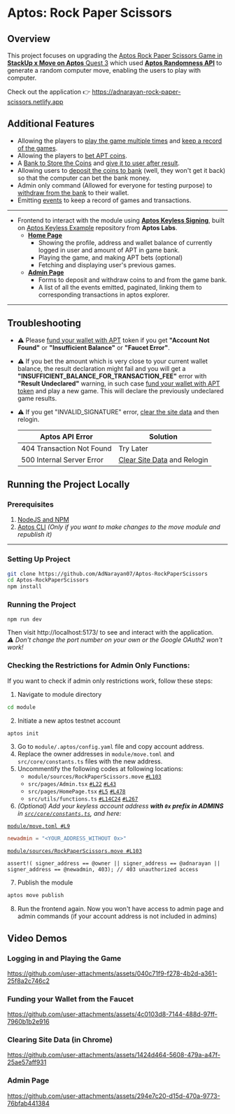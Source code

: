 # Aptos: Rock Paper Scissors
## Overview
This project focuses on upgrading the
[Aptos Rock Paper Scissors Game in **StackUp x Move on Aptos** Quest 3](https://earn.stackup.dev/campaigns/move-on-aptos-iii/quests/quest-3-rock-paper-scissors-game-with-aptos-roll-ec84)
which used [**Aptos Randomness API**](https://aptos.dev/en/build/smart-contracts/randomness) to generate a random computer move, enabling the users to play with computer.

Check out the application 👉 https://adnarayan-rock-paper-scissors.netlify.app

## Additional Features
- Allowing the players to [play the game multiple times](https://github.com/AdNarayan07/Aptos-RockPaperScissors/blob/main/module/sources/RockPaperScissors.move#L130) and [keep a record of the games](https://github.com/AdNarayan07/Aptos-RockPaperScissors/blob/main/module/sources/RockPaperScissors.move#L35-L55).
- Allowing the players to [bet APT coins](https://github.com/AdNarayan07/Aptos-RockPaperScissors/blob/main/module/sources/RockPaperScissors.move#L143-L149).
- A [Bank to Store the Coins](https://github.com/AdNarayan07/Aptos-RockPaperScissors/blob/main/module/sources/RockPaperScissors.move#L46-L49) and [give it to user after result](https://github.com/AdNarayan07/Aptos-RockPaperScissors/blob/main/module/sources/RockPaperScissors.move#L197-L212).
- Allowing users to [deposit the coins to bank](https://github.com/AdNarayan07/Aptos-RockPaperScissors/blob/main/module/sources/RockPaperScissors.move#L74-L91) (well, they won't get it back) so that the computer can bet the bank money.
- Admin only command (Allowed for everyone for testing purpose) to [withdraw from the bank](https://github.com/AdNarayan07/Aptos-RockPaperScissors/blob/main/module/sources/RockPaperScissors.move#L94-L125) to their wallet.
- Emitting [events](https://github.com/AdNarayan07/Aptos-RockPaperScissors/blob/main/module/sources/RockPaperScissors.move#L59-L64) to keep a record of games and transactions.

---

- Frontend to interact with the module using [**Aptos Keyless Signing**](https://aptos.dev/en/build/guides/aptos-keyless), built on [Aptos Keyless Example](https://github.com/aptos-labs/aptos-keyless-example) repository from **Aptos Labs**.
    - **[Home Page](#logging-in-and-playing-the-game)**
        - Showing the profile, address and wallet balance of currently logged in user and amount of APT in game bank.
        - Playing the game, and making APT bets (optional)
        - Fetching and displaying user's previous games.
    - **[Admin Page](#admin-page)**
        - Forms to deposit and withdraw coins to and from the game bank.
        - A list of all the events emitted, paginated, linking them to corresponding transactions in aptos explorer.
---

## Troubleshooting
- ⚠️ Please [fund your wallet with APT](#funding-your-wallet-from-the-faucet) token if you get **"Account Not Found"** or **"Insufficient Balance"** or **"Faucet Error"**.
- ⚠️ If you bet the amount which is very close to your current wallet balance, the result declaration might fail and you will get a **"INSUFFICIENT_BALANCE_FOR_TRANSACTION_FEE"** error with **"Result Undeclared"** warning, in such case [fund your wallet with APT token](#funding-your-wallet-from-the-faucet) and play a new game. This will declare the previously undeclared game results.
- ⚠️ If you get "INVALID_SIGNATURE" error, [clear the site data](#clearing-site-data-in-chrome) and then relogin.

    | Aptos API Error | Solution |
    |-------------|---------|
    | 404 Transaction Not Found | Try Later |
    |500 Internal Server Error | [Clear Site Data](#clearing-site-data-in-chrome) and Relogin |
    
## Running the Project Locally

### Prerequisites
1. [NodeJS and NPM](https://nodejs.org/)
2. [Aptos CLI](https://aptos.dev/en/build/cli) *(Only if you want to make changes to the move module and republish it)*
---

### Setting Up Project
```sh
git clone https://github.com/AdNarayan07/Aptos-RockPaperScissors
cd Aptos-RockPaperScissors
npm install
```

### Running the Project
```sh
npm run dev
```
Then visit http://localhost:5173/ to see and interact with the application. <br>
*⚠️ Don't change the port number on your own or the Google OAuth2 won't work!*

### Checking the  Restrictions for Admin Only Functions:
If you want to check if admin only restrictions work, follow these steps:
1. Navigate to module directory 
```sh
cd module
```

2. Initiate a new aptos testnet account
```sh
aptos init
```

3. Go to `module/.aptos/config.yaml` file and copy account address.
4. Replace the owner addresses in `module/move.toml` and `src/core/constants.ts` files with the new address.
5. Uncommentify the following codes at following locations:
    - `module/sources/RockPaperScissors.move` [`#L103`](https://github.com/AdNarayan07/Aptos-RockPaperScissors/blob/main/module/sources/RockPaperScissors.move#L103)
    - `src/pages/Admin.tsx` [`#L22`](https://github.com/AdNarayan07/Aptos-RockPaperScissors/blob/main/src/pages/Admin.tsx#L22) [`#L43`](https://github.com/AdNarayan07/Aptos-RockPaperScissors/blob/main/src/pages/Admin.tsx#L43)
    - `src/pages/HomePage.tsx` [`#L5`](https://github.com/AdNarayan07/Aptos-RockPaperScissors/blob/main/src/pages/HomePage.tsx#L5) [`#L478`](https://github.com/AdNarayan07/Aptos-RockPaperScissors/blob/main/src/pages/HomePage.tsx#L478)
    - `src/utils/functions.ts` [`#L14C24`](https://github.com/AdNarayan07/Aptos-RockPaperScissors/blob/main/src/utils/functions.ts#L14C24-L14C34) [`#L267`](https://github.com/AdNarayan07/Aptos-RockPaperScissors/blob/main/src/utils/functions.ts#L267)
6. *(Optional) Add your keyless account address **with `0x` prefix in ADMINS** in  [`src/core/constants.ts`](https://github.com/AdNarayan07/Aptos-RockPaperScissors/blob/main/src/core/constants.ts#L17-L20), and here:* 


[`module/move.toml #L9`](https://github.com/AdNarayan07/Aptos-RockPaperScissors/blob/main/module/move.toml#L9)
```toml
newadmin = "<YOUR_ADDRESS_WITHOUT 0x>"
```

[`module/sources/RockPaperScissors.move #L103`](https://github.com/AdNarayan07/Aptos-RockPaperScissors/blob/main/module/sources/RockPaperScissors.move#L103)
```move
assert!( signer_address == @owner || signer_address == @adnarayan || signer_address == @newadmin, 403); // 403 unauthorized access
```

7. Publish the module
```sh
aptos move publish
```

8. Run the frontend again. Now you won't have access to admin page and admin commands (if your account address is not included in admins)

## Video Demos
### Logging in and Playing the Game

https://github.com/user-attachments/assets/040c71f9-f278-4b2d-a361-25f8a2c746c2


### Funding your Wallet from the Faucet

https://github.com/user-attachments/assets/4c0103d8-7144-488d-97ff-7960b1b2e916


### Clearing Site Data (in Chrome)

https://github.com/user-attachments/assets/1424d464-5608-479a-a47f-25ae57aff931


### Admin Page


https://github.com/user-attachments/assets/294e7c20-d15d-470a-9773-76bfab441384

